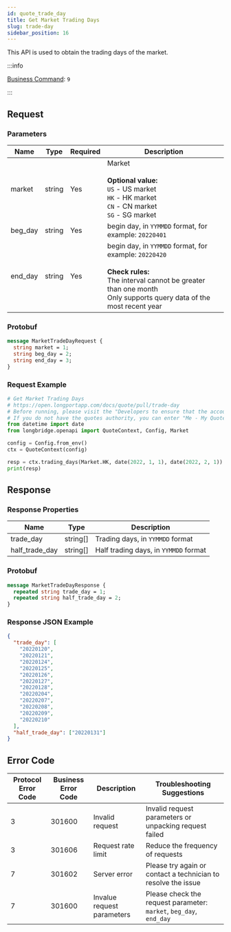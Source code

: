```yaml
---
id: quote_trade_day
title: Get Market Trading Days
slug: trade-day
sidebar_position: 16
---
```


This API is used to obtain the trading days of the market.

:::info

[Business Command](../../socket/protocol/request): `9`

:::

## Request

### Parameters

| Name    | Type   | Required | Description                                                                                                                                                                                 |
| ------- | ------ | -------- | ------------------------------------------------------------------------------------------------------------------------------------------------------------------------------------------- |
| market  | string | Yes      | Market <br /><br />**Optional value:**<br/>`US` - US market<br/>`HK` - HK market<br/>`CN` - CN market<br/>`SG` - SG market                                                                  |
| beg_day | string | Yes      | begin day, in `YYMMDD` format, for example: `20220401`                                                                                                                                      |
| end_day | string | Yes      | begin day, in `YYMMDD` format, for example: `20220420` <br/><br/>**Check rules:**<br/> The interval cannot be greater than one month <br/> Only supports query data of the most recent year |

### Protobuf

```protobuf
message MarketTradeDayRequest {
  string market = 1;
  string beg_day = 2;
  string end_day = 3;
}
```

### Request Example

```python
# Get Market Trading Days
# https://open.longportapp.com/docs/quote/pull/trade-day
# Before running, please visit the "Developers to ensure that the account has the correct quotes authority.
# If you do not have the quotes authority, you can enter "Me - My Quotes - Store" to purchase the authority through the "LongPort" mobile app.
from datetime import date
from longbridge.openapi import QuoteContext, Config, Market

config = Config.from_env()
ctx = QuoteContext(config)

resp = ctx.trading_days(Market.HK, date(2022, 1, 1), date(2022, 2, 1))
print(resp)
```

## Response

### Response Properties

| Name           | Type     | Description                           |
| -------------- | -------- | ------------------------------------- |
| trade_day      | string[] | Trading days, in `YYMMDD` format      |
| half_trade_day | string[] | Half trading days, in `YYMMDD` format |

### Protobuf

```protobuf
message MarketTradeDayResponse {
  repeated string trade_day = 1;
  repeated string half_trade_day = 2;
}
```

### Response JSON Example

```json
{
  "trade_day": [
    "20220120",
    "20220121",
    "20220124",
    "20220125",
    "20220126",
    "20220127",
    "20220128",
    "20220204",
    "20220207",
    "20220208",
    "20220209",
    "20220210"
  ],
  "half_trade_day": ["20220131"]
}
```

## Error Code

| Protocol Error Code | Business Error Code | Description                | Troubleshooting Suggestions                                        |
| ------------------- | ------------------- | -------------------------- | ------------------------------------------------------------------ |
| 3                   | 301600              | Invalid request            | Invalid request parameters or unpacking request failed             |
| 3                   | 301606              | Request rate limit         | Reduce the frequency of requests                                   |
| 7                   | 301602              | Server error               | Please try again or contact a technician to resolve the issue      |
| 7                   | 301600              | Invalue request parameters | Please check the request parameter: `market`, `beg_day`, `end_day` |
